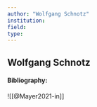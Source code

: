 ```yaml
---
author: "Wolfgang Schnotz"
institution:
field:
type:
---
```


## Wolfgang Schnotz
#### Bibliography:

![[@Mayer2021-in]]